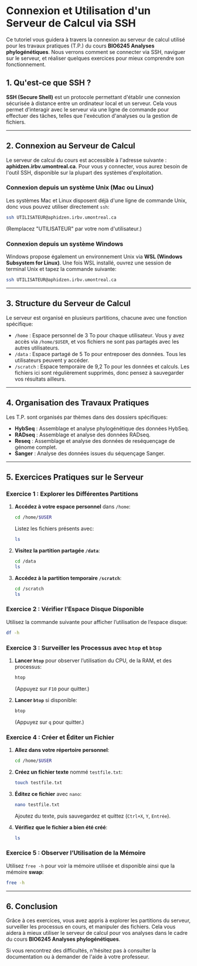 # Connexion et Utilisation d'un Serveur de Calcul via SSH

Ce tutoriel vous guidera à travers la connexion au serveur de calcul utilisé pour les travaux 
pratiques (T.P.) du cours **BIO6245 Analyses phylogénétiques**. Nous verrons comment se connecter 
via SSH, naviguer sur le serveur, et réaliser quelques exercices pour mieux comprendre son 
fonctionnement.

## 1. Qu'est-ce que SSH ?

**SSH (Secure Shell)** est un protocole permettant d'établir une connexion sécurisée à distance 
entre un ordinateur local et un serveur. Cela vous permet d'interagir avec le serveur via une 
ligne de commande pour effectuer des tâches, telles que l'exécution d'analyses ou la gestion de 
fichiers.

---

## 2. Connexion au Serveur de Calcul

Le serveur de calcul du cours est accessible à l'adresse suivante : **aphidzen.irbv.umontreal.ca**. Pour vous y connecter, vous aurez besoin de l'outil SSH, disponible sur la plupart des systèmes d'exploitation.

### Connexion depuis un système Unix (Mac ou Linux)

Les systèmes Mac et Linux disposent déjà d'une ligne de commande Unix, donc vous pouvez utiliser 
directement `ssh`:  
```bash
ssh UTILISATEUR@aphidzen.irbv.umontreal.ca
```

(Remplacez "UTILISATEUR" par votre nom d'utilisateur.)

### Connexion depuis un système Windows

Windows propose également un environnement Unix via **WSL (Windows Subsystem for Linux)**. Une 
fois WSL installé, ouvrez une session de terminal Unix et tapez la commande suivante:  
```bash
ssh UTILISATEUR@aphidzen.irbv.umontreal.ca
```

---

## 3. Structure du Serveur de Calcul

Le serveur est organisé en plusieurs partitions, chacune avec une fonction spécifique:  
- `/home` : Espace personnel de 3 To pour chaque utilisateur. Vous y avez accès via `/home/$USER`, 
et vos fichiers ne sont pas partagés avec les autres utilisateurs.  
- `/data` : Espace partagé de 5 To pour entreposer des données. Tous les utilisateurs peuvent y 
accéder.  
- `/scratch` : Espace temporaire de 9,2 To pour les données et calculs. Les fichiers ici sont 
régulièrement supprimés, donc pensez à sauvegarder vos résultats ailleurs.  

---

## 4. Organisation des Travaux Pratiques

Les T.P. sont organisés par thèmes dans des dossiers spécifiques:  
- **HybSeq** : Assemblage et analyse phylogénétique des données HybSeq.  
- **RADseq** : Assemblage et analyse des données RADseq.  
- **Reseq** : Assemblage et analyse des données de reséquençage de génome complet.  
- **Sanger** : Analyse des données issues du séquençage Sanger.  

---

## 5. Exercices Pratiques sur le Serveur

### Exercice 1 : Explorer les Différentes Partitions

1. **Accédez à votre espace personnel** dans `/home`:  
   ```bash
   cd /home/$USER
   ```

   Listez les fichiers présents avec:  
   ```bash
   ls
   ```

2. **Visitez la partition partagée `/data`**:  
   ```bash
   cd /data
   ls
   ```

3. **Accédez à la partition temporaire `/scratch`**:  
   ```bash
   cd /scratch
   ls
   ```

### Exercice 2 : Vérifier l’Espace Disque Disponible

Utilisez la commande suivante pour afficher l’utilisation de l’espace disque:  
```bash
df -h
```

### Exercice 3 : Surveiller les Processus avec `htop` et `btop`

1. **Lancer `htop`** pour observer l’utilisation du CPU, de la RAM, et des processus:  
   ```bash
   htop
   ```
   (Appuyez sur `F10` pour quitter.)

2. **Lancer `btop`** si disponible:  
   ```bash
   btop
   ```

   (Appuyez sur `q` pour quitter.)

### Exercice 4 : Créer et Éditer un Fichier

1. **Allez dans votre répertoire personnel**:  
   ```bash
   cd /home/$USER
   ```

2. **Créez un fichier texte** nommé `testfile.txt`:  
   ```bash
   touch testfile.txt
   ```

3. **Éditez ce fichier** avec `nano`:  
   ```bash
   nano testfile.txt
   ```

   Ajoutez du texte, puis sauvegardez et quittez (`Ctrl+X`, `Y`, `Entrée`).

4. **Vérifiez que le fichier a bien été créé**:  
   ```bash
   ls
   ```

### Exercice 5 : Observer l’Utilisation de la Mémoire

Utilisez `free -h` pour voir la mémoire utilisée et disponible ainsi que la mémoire **swap**:  
```bash
free -h
```

---

## 6. Conclusion

Grâce à ces exercices, vous avez appris à explorer les partitions du serveur, surveiller les 
processus en cours, et manipuler des fichiers. Cela vous aidera à mieux utiliser le serveur de 
calcul pour vos analyses dans le cadre du cours **BIO6245 Analyses phylogénétiques**.

Si vous rencontrez des difficultés, n'hésitez pas à consulter la documentation ou à demander de 
l'aide à votre professeur.

